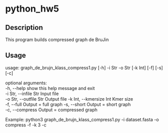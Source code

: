 # python_hw5

## Description
This program builds compressed graph de BruJin

## Usage


usage: graph_de_brujn_klass_compress1.py [-h] -i Str -o Str [-k Int] [-f] [-s]  
                                         [-c]

optional arguments:  
  -h, --help            show this help message and exit  
  -i Str, --infile Str  Input file  
  -o Str, --outfile Str
                        Output file 
  -k Int, --kmersize Int Kmer size   
  -f, --full            Output = full graph 
  -s, --short           Output = short graph  
  -c, --compress        Output = compressed graph  
  
  
  Example:
  python3 graph_de_brujn_klass_compress1.py -i dataset.fasta -o compress -f -k 3 -c
  
  
  
  
